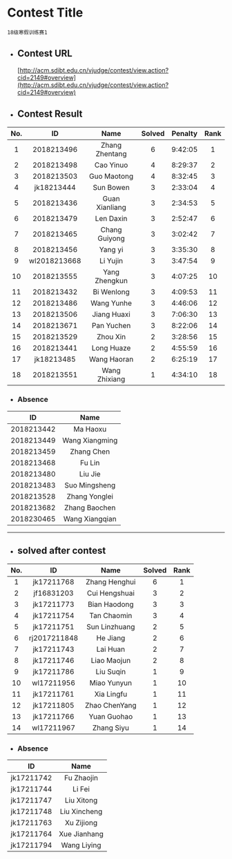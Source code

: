 # Contest Title
    18级寒假训练赛1
* ## Contest URL
    [http://acm.sdibt.edu.cn/vjudge/contest/view.action?cid=2149#overview](http://acm.sdibt.edu.cn/vjudge/contest/view.action?cid=2149#overview)
* ## Contest Result
| No.| ID| Name| Solved| Penalty| Rank | 
| :-: | :-: | :-: | :-: | :-: | :-: |
| 1 | 2018213496 | Zhang Zhentang | 6 | 9:42:05 | 1 |
| 2 | 2018213498 | Cao Yinuo | 4 | 8:29:37 | 2 |
| 3 | 2018213503 | Guo Maotong | 4 | 8:32:45 | 3 |
| 4 | jk18213444 | Sun Bowen | 3 | 2:33:04 | 4 |
| 5 | 2018213436 | Guan Xianliang | 3 | 2:34:53 | 5 |
| 6 | 2018213479 | Len Daxin | 3 | 2:52:47 | 6 |
| 7 | 2018213465 | Chang Guiyong | 3 | 3:02:42 | 7 |
| 8 | 2018213456 | Yang yi | 3 | 3:35:30 | 8 |
| 9 | wl2018213668 | Li Yujin | 3 | 3:47:54 | 9 |
| 10 | 2018213555 | Yang Zhengkun | 3 | 4:07:25 | 10 |
| 11 | 2018213432 | Bi Wenlong | 3 | 4:09:53 | 11 |
| 12 | 2018213486 | Wang Yunhe | 3 | 4:46:06 | 12 |
| 13 | 2018213506 | Jiang Huaxi | 3 | 7:06:30 | 13 |
| 14 | 2018213671 | Pan Yuchen | 3 | 8:22:06 | 14 |
| 15 | 2018213529 | Zhou Xin | 2 | 3:28:56 | 15 |
| 16 | 2018213441 | Long Huaze | 2 | 4:55:59 | 16 |
| 17 | jk18213485 | Wang Haoran | 2 | 6:25:19 | 17 |
| 18 | 2018213551 | Wang Zhixiang | 1 | 4:34:10 | 18 |

   

* ### Absence
| ID | Name |
| :-: | :-: |
| 2018213442 | Ma Haoxu |
| 2018213449 | Wang Xiangming |
| 2018213459 | Zhang Chen |
| 2018213468 | Fu Lin |
| 2018213480 | Liu Jie |
| 2018213483 | Suo Mingsheng |
| 2018213528 | Zhang Yonglei |
| 2018213682 | Zhang Baochen |
| 2018230465 | Wang Xiangqian |
---
* ## solved after contest
    
| No.| ID| Name| Solved| Rank | 
 | :-: | :-: | :-: | :-: | :-: |
| 1 | jk17211768 | Zhang Henghui | 6 | 1 |
| 2 | jf16831203 | Cui Hengshuai | 3 | 2 |
| 3 | jk17211773 | Bian Haodong | 3 | 3 |
| 4 | jk17211754 | Tan Chaomin | 3 | 4 |
| 5 | jk17211751 | Sun Linzhuang | 2 | 5 |
| 6 | rj2017211848 | He Jiang | 2 | 6 |
| 7 | jk17211743 | Lai Huan | 2 | 7 |
| 8 | jk17211746 | Liao Maojun | 2 | 8 |
| 9 | jk17211786 | Liu Suqin | 1 | 9 |
| 10 | wl17211956 | Miao Yunyun | 1 | 10 |
| 11 | jk17211761 | Xia Lingfu | 1 | 11 |
| 12 | jk17211805 | Zhao ChenYang | 1 | 12 |
| 13 | jk17211766 | Yuan Guohao | 1 | 13 |
| 14 | wl17211967 | Zhang Siyu | 1 | 14 |

* ### Absence

| ID | Name |
| :-: | :-: |
| jk17211742 | Fu Zhaojin |
| jk17211744 | Li Fei |
| jk17211747 | Liu Xitong |
| jk17211748 | Liu Xincheng |
| jk17211763 | Xu Zijiong |
| jk17211764 | Xue Jianhang |
| jk17211794 | Wang Liying |
